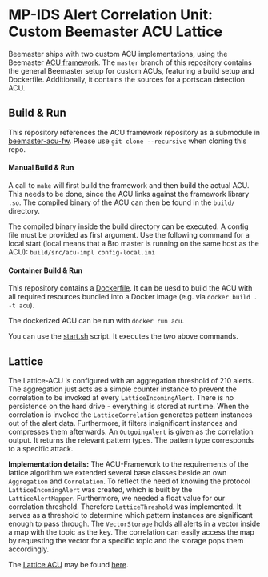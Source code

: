 # MP-IDS Alert Correlation Unit: Custom Beemaster ACU Lattice

Beemaster ships with two custom ACU implementations, using the Beemaster [ACU framework](https://github.com/UHH-ISS/beemaster-acu-fw). The `master` branch of this repository contains the general Beemaster setup for custom ACUs, featuring a build setup and Dockerfile. Additionally, it contains the sources for a portscan detection ACU.

## Build & Run

This repository references the ACU framework repository as a submodule in [beemaster-acu-fw](https://github.com/UHH-ISS/beemaster-acu-fw). Please use `git clone --recursive` when cloning this repo.


#### Manual Build & Run

A call to `make` will first build the framework and then build the actual ACU. This needs to be done, since the ACU links against the framework library `.so`. The compiled binary of the ACU can then be found in the `build/` directory.

The compiled binary inside the build directory can be executed. A config file must be provided as first argument. Use the following command for a local start (local means that a Bro master is running on the same host as the ACU): `build/src/acu-impl config-local.ini`

#### Container Build & Run

This repository contains a [Dockerfile](Dockerfile). It can be uesd to build the ACU with all required resources bundled into a Docker image (e.g. via `docker build . -t acu`).

The dockerized ACU can be run with `docker run acu`.

You can use the [start.sh](start.sh) script. It executes the two above commands.

## Lattice

The Lattice-ACU is configured with an aggregation threshold of 210 alerts. The aggregation just acts as a simple counter instance to prevent the correlation to be invoked at every `LatticeIncomingAlert`. There is no persistence on the hard drive - everything is stored at runtime. When the correlation is invoked the `LatticeCorrelation` generates pattern instances out of the alert data. Furthermore, it filters insignificant instances and compresses them afterwards. An `OutgoingAlert` is given as the correlation output. It returns the relevant pattern types. The pattern type corresponds to a specific attack.

**Implementation details:** The ACU-Framework to the requirements of the lattice algorithm we extended several base classes beside an own `Aggregation` and `Correlation`. To reflect the need of knowing the protocol `LatticeIncomingAlert` was created, which is built by the `LatticeAlertMapper`. Furthermore, we needed a float value for our correlation threshold. Therefore `LatticeThreshold` was implemented. It serves as a threshold to determine which pattern instances are significant enough to pass through. The `VectorStorage` holds all alerts in a vector inside a map with the topic as the key. The correlation can easily access the map by requesting the vector for a specific topic and the storage pops them accordingly.

The [Lattice ACU](https://github.com/UHH-ISS/beemaster-acu-lattice) may be found [here](https://github.com/UHH-ISS/beemaster-acu-lattice).
